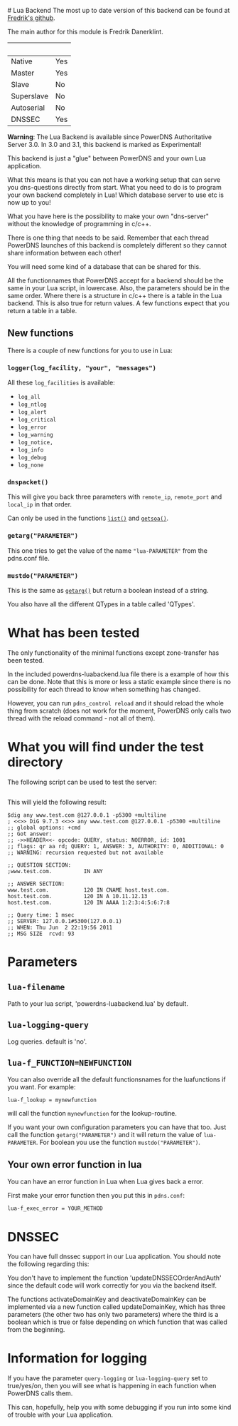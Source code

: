 # Lua Backend
The most up to date version of this backend can be found at [Fredrik's github](https://github.com/fredan/luabackend).

The main author for this module is Fredrik Danerklint.

| &nbsp; | &nbsp; |
|:--|:--|
|Native|Yes|
|Master|Yes|
|Slave|No|
|Superslave|No|
|Autoserial|No|
|DNSSEC|Yes|

**Warning**: The Lua Backend is available since PowerDNS Authoritative Server 3.0. In 3.0 and 3.1, this backend is marked as Experimental!

This backend is just a "glue" between PowerDNS and your own Lua application.

What this means is that you can not have a working setup that can serve you
dns-questions directly from start. What you need to do is to program your own 
backend completely in Lua! Which database server to use etc is now up to you!

What you have here is the possibility to make your own "dns-server" without the
knowledge of programming in c/c++.

There is one thing that needs to be said. Remember that each thread 
PowerDNS launches of this backend is completely different so they cannot 
share information between each other! 

You will need some kind of a database that can be shared for this.

All the functionnames that PowerDNS accept for a backend should be the same
in your Lua script, in lowercase. Also, the parameters should be in the same 
order. Where there is a structure in c/c++ there is a table in the Lua backend.
This is also true for return values. A few functions expect that you return a 
table in a table.


## New functions
There is a couple of new functions for you to use in Lua:

### `logger(log_facility, "your", "messages")`

All these `log_facilities` is available:
* `log_all`
* `log_ntlog`
* `log_alert`
* `log_critical`
* `log_error`
* `log_warning`
* `log_notice,`
* `log_info`
* `log_debug`
* `log_none`


### `dnspacket()`
This will give you back three parameters with
`remote_ip`, `remote_port` and `local_ip` in that order.

Can only be used in the functions [`list()`](#list) and [`getsoa()`](#getsoa).

### `getarg("PARAMETER")`
This one tries to get the value of the name `"lua-PARAMETER"` from the 
pdns.conf file.

### `mustdo("PARAMETER")`
This is the same as [`getarg()`](#getarg) but return a boolean instead of a string.

You also have all the different QTypes in a table called 'QTypes'.

# What has been tested
The only functionality of the minimal functions except zone-transfer has
been tested. 

In the included powerdns-luabackend.lua file there is a example of how
this can be done. Note that this is more or less a static example since
there is no possibility for each thread to know when something has changed.

However, you can run `pdns_control reload` and it should reload the whole thing 
from scratch (does not work for the moment, PowerDNS only calls two thread with 
the reload command - not all of them).

# What you will find under the test directory
The following script can be used to test the server:
```{include='../../modules/luabackend/test/powerdns-luabackend.lua'}
```

This will yield the following result:

```
$dig any www.test.com @127.0.0.1 -p5300 +multiline
; <<>> DiG 9.7.3 <<>> any www.test.com @127.0.0.1 -p5300 +multiline
;; global options: +cmd
;; Got answer:
;; ->>HEADER<<- opcode: QUERY, status: NOERROR, id: 1001
;; flags: qr aa rd; QUERY: 1, ANSWER: 3, AUTHORITY: 0, ADDITIONAL: 0
;; WARNING: recursion requested but not available

;; QUESTION SECTION:
;www.test.com.          IN ANY

;; ANSWER SECTION:
www.test.com.           120 IN CNAME host.test.com.
host.test.com.          120 IN A 10.11.12.13
host.test.com.          120 IN AAAA 1:2:3:4:5:6:7:8

;; Query time: 1 msec
;; SERVER: 127.0.0.1#5300(127.0.0.1)
;; WHEN: Thu Jun  2 22:19:56 2011
;; MSG SIZE  rcvd: 93
```

# Parameters
## `lua-filename`
Path to your lua script, 'powerdns-luabackend.lua' by default.

## `lua-logging-query`
Log queries. default is 'no'.

## `lua-f_FUNCTION=NEWFUNCTION`
You can also override all the default functionsnames for the luafunctions if you
want. For example:

`lua-f_lookup = mynewfunction`

will call the function `mynewfunction` for the lookup-routine.

If you want your own configuration parameters you can have that too. 
Just call the function `getarg("PARAMETER")` and it will return the value
of `lua-PARAMETER`. For boolean you use the function `mustdo("PARAMETER")`.

## Your own error function in lua
You can have an error function in Lua when Lua gives back a error.

First make your error function then you put this in `pdns.conf`:

`lua-f_exec_error = YOUR_METHOD`

# DNSSEC
You can have full dnssec support in our Lua application. You should note the 
following regarding this:

You don't have to implement the function 'updateDNSSECOrderAndAuth' since the 
default code will work correctly for you via the backend itself. 

The functions activateDomainKey and deactivateDomainKey can be implemented via a 
new function called updateDomainKey, which has three parameters (the other two 
has only two parameters) where the third is a boolean which is true or false 
depending on which function that was called from the beginning.

# Information for logging
If you have the parameter `query-logging` or `lua-logging-query` set to 
true/yes/on, then you will see what is happening in each function when PowerDNS 
calls them. 

This can, hopefully, help you with some debugging if you run into some kind of 
trouble with your Lua application.

